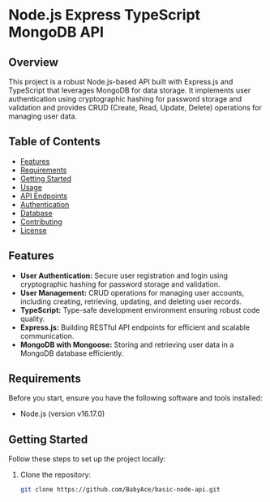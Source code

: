 # Node.js Express TypeScript MongoDB API

## Overview

This project is a robust Node.js-based API built with Express.js and TypeScript that leverages MongoDB for data storage. It implements user authentication using cryptographic hashing for password storage and validation and provides CRUD (Create, Read, Update, Delete) operations for managing user data.

## Table of Contents

- [Features](#features)
- [Requirements](#requirements)
- [Getting Started](#getting-started)
- [Usage](#usage)
- [API Endpoints](#api-endpoints)
- [Authentication](#authentication)
- [Database](#database)
- [Contributing](#contributing)
- [License](#license)

## Features

- **User Authentication:** Secure user registration and login using cryptographic hashing for password storage and validation.
- **User Management:** CRUD operations for managing user accounts, including creating, retrieving, updating, and deleting user records.
- **TypeScript:** Type-safe development environment ensuring robust code quality.
- **Express.js:** Building RESTful API endpoints for efficient and scalable communication.
- **MongoDB with Mongoose:** Storing and retrieving user data in a MongoDB database efficiently.

## Requirements

Before you start, ensure you have the following software and tools installed:

- Node.js (version v16.17.0)

## Getting Started

Follow these steps to set up the project locally:

1. Clone the repository:

   ```bash
   git clone https://github.com/BabyAce/basic-node-api.git
